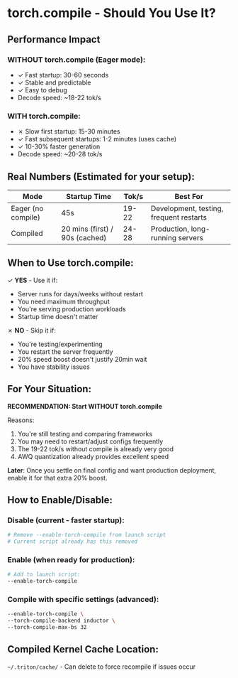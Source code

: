 # torch.compile - Should You Use It?

## Performance Impact

### WITHOUT torch.compile (Eager mode):
- ✓ Fast startup: 30-60 seconds
- ✓ Stable and predictable
- ✓ Easy to debug
- Decode speed: ~18-22 tok/s

### WITH torch.compile:
- ✗ Slow first startup: 15-30 minutes
- ✓ Fast subsequent startups: 1-2 minutes (uses cache)
- ✓ 10-30% faster generation
- Decode speed: ~20-28 tok/s

## Real Numbers (Estimated for your setup):

| Mode | Startup Time | Tok/s | Best For |
|------|-------------|--------|----------|
| Eager (no compile) | 45s | 19-22 | Development, testing, frequent restarts |
| Compiled | 20 mins (first) / 90s (cached) | 24-28 | Production, long-running servers |

## When to Use torch.compile:

✓ **YES** - Use it if:
- Server runs for days/weeks without restart
- You need maximum throughput
- You're serving production workloads
- Startup time doesn't matter

✗ **NO** - Skip it if:
- You're testing/experimenting
- You restart the server frequently
- 20% speed boost doesn't justify 20min wait
- You have stability issues

## For Your Situation:

**RECOMMENDATION: Start WITHOUT torch.compile**

Reasons:
1. You're still testing and comparing frameworks
2. You may need to restart/adjust configs frequently
3. The 19-22 tok/s without compile is already very good
4. AWQ quantization already provides excellent speed

**Later**: Once you settle on final config and want production deployment, enable it for that extra 20% boost.

## How to Enable/Disable:

### Disable (current - faster startup):
```bash
# Remove --enable-torch-compile from launch script
# Current script already has this removed
```

### Enable (when ready for production):
```bash
# Add to launch script:
--enable-torch-compile
```

### Compile with specific settings (advanced):
```bash
--enable-torch-compile \
--torch-compile-backend inductor \
--torch-compile-max-bs 32
```

## Compiled Kernel Cache Location:
`~/.triton/cache/` - Can delete to force recompile if issues occur
